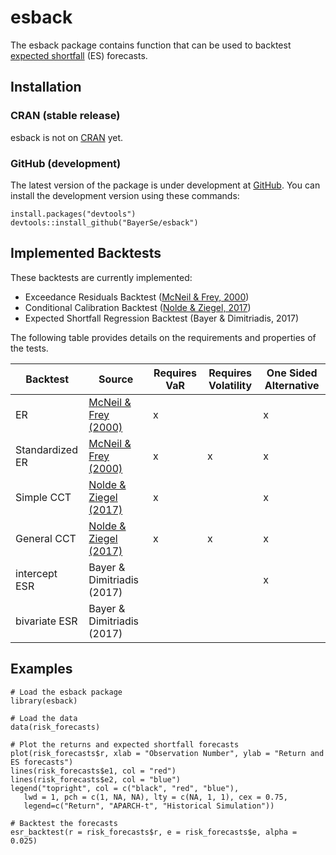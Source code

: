 # esback

The esback package contains function that can be used to backtest
[expected shortfall](https://en.wikipedia.org/wiki/Expected_shortfall) (ES) forecasts.

## Installation

### CRAN (stable release)

esback is not on [CRAN](https://cran.r-project.org/) yet.

### GitHub (development)

The latest version of the package is under development at [GitHub](https://github.com/BayerSe/esback). 
You can install the development version using these commands:

    install.packages("devtools")
    devtools::install_github("BayerSe/esback")
    
## Implemented Backtests

These backtests are currently implemented:

* Exceedance Residuals Backtest ([McNeil & Frey, 2000])
* Conditional Calibration Backtest ([Nolde & Ziegel, 2017])
* Expected Shortfall Regression Backtest (Bayer & Dimitriadis, 2017)

The following table provides details on the requirements and properties of the tests.

| Backtest                  | Source                     | Requires VaR | Requires Volatility | One Sided Alternative |
|---------------------------|----------------------------|--------------|---------------------|-----------------------|
| ER                        | [McNeil & Frey (2000)]     | x            |                     | x                     |
| Standardized ER           | [McNeil & Frey (2000)]     | x            | x                   | x                     |
| Simple CCT                | [Nolde & Ziegel (2017)]    | x            |                     | x                     |
| General CCT               | [Nolde & Ziegel (2017)]    | x            | x                   | x                     |
| intercept ESR             | Bayer & Dimitriadis (2017) |              |                     | x                     |
| bivariate ESR             | Bayer & Dimitriadis (2017) |              |                     |                       |


## Examples

    # Load the esback package
    library(esback)
   
    # Load the data
    data(risk_forecasts)
    
    # Plot the returns and expected shortfall forecasts
    plot(risk_forecasts$r, xlab = "Observation Number", ylab = "Return and ES forecasts")
    lines(risk_forecasts$e1, col = "red")
    lines(risk_forecasts$e2, col = "blue")
    legend("topright", col = c("black", "red", "blue"), 
       lwd = 1, pch = c(1, NA, NA), lty = c(NA, 1, 1), cex = 0.75, 
       legend=c("Return", "APARCH-t", "Historical Simulation"))

    # Backtest the forecasts
    esr_backtest(r = risk_forecasts$r, e = risk_forecasts$e, alpha = 0.025)

[McNeil & Frey (2000)]: https://doi.org/10.1016/S0927-5398(00)00012-8
[McNeil & Frey, 2000]: https://doi.org/10.1016/S0927-5398(00)00012-8
[Nolde & Ziegel (2017)]: https://arxiv.org/abs/1608.05498
[Nolde & Ziegel, 2017]: https://arxiv.org/abs/1608.05498
